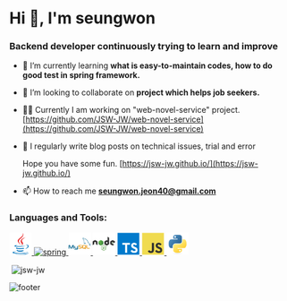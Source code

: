 <h1 align="left">Hi 👋, I'm seungwon</h1>
<h3 align="left">Backend developer continuously trying to learn and improve</h3>

- 🌱 I’m currently learning **what is easy-to-maintain codes, how to do good test in spring framework.**

- 👯 I’m looking to collaborate on **project which helps job seekers.**

- 👨‍💻 Currently I am working on "web-novel-service" project. [https://github.com/JSW-JW/web-novel-service](https://github.com/JSW-JW/web-novel-service)

- 📝 I regularly write blog posts on technical issues, trial and error
  
  Hope you have some fun. [https://jsw-jw.github.io/](https://jsw-jw.github.io/)

- 📫 How to reach me **seungwon.jeon40@gmail.com**

<p align="left">
</p>

<h3 align="left">Languages and Tools:</h3>
<p align="left"> 
  
  <a href="https://www.java.com" target="_blank" rel="noreferrer"> <img src="https://raw.githubusercontent.com/devicons/devicon/master/icons/java/java-original.svg" alt="java" width="40" height="40"/> </a> 
<a href="https://spring.io/" target="_blank" rel="noreferrer"> <img src="https://www.vectorlogo.zone/logos/springio/springio-icon.svg" alt="spring" width="40" height="40"/> </a> 
  <a href="https://www.mysql.com/" target="_blank" rel="noreferrer"> <img src="https://raw.githubusercontent.com/devicons/devicon/master/icons/mysql/mysql-original-wordmark.svg" alt="mysql" width="40" height="40"/> </a>
    <a href="https://nodejs.org" target="_blank" rel="noreferrer"> <img src="https://raw.githubusercontent.com/devicons/devicon/master/icons/nodejs/nodejs-original-wordmark.svg" alt="nodejs" width="40" height="40"/> </a> 
    <a href="https://www.typescriptlang.org/" target="_blank" rel="noreferrer"> <img src="https://raw.githubusercontent.com/devicons/devicon/master/icons/typescript/typescript-original.svg" alt="typescript" width="40" height="40"/> </a> <a href="https://developer.mozilla.org/en-US/docs/Web/JavaScript" target="_blank" rel="noreferrer"> <img src="https://raw.githubusercontent.com/devicons/devicon/master/icons/javascript/javascript-original.svg" alt="javascript" width="40" height="40"/> </a> <a href="https://www.python.org" target="_blank" rel="noreferrer"> <img src="https://raw.githubusercontent.com/devicons/devicon/master/icons/python/python-original.svg" alt="python" width="40" height="40"/> </a> 

</p> 

<p>&nbsp;<img align="center" src="https://github-readme-stats.vercel.app/api?username=jsw-jw&show_icons=true&locale=en" alt="jsw-jw" /></p>
  
![footer](https://capsule-render.vercel.app/api?type=wave&color=gradient&height=150&section=footer)

